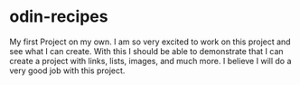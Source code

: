 # odin-recipes
My first Project on my own.
I am so very excited to work on this project and see what I can create. With this I should be able to demonstrate that I can create a project with links, lists, images, and much more. I believe I will do a very good job with this project.
